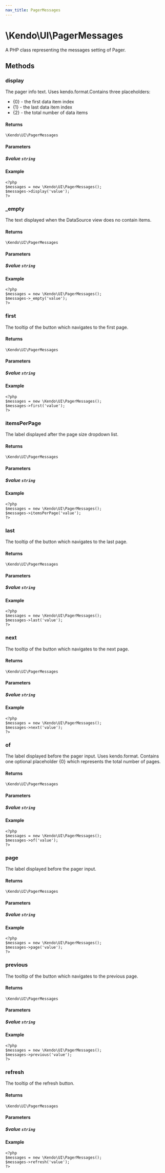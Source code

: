 ```yaml
---
nav_title: PagerMessages
---
```


# \Kendo\UI\PagerMessages

A PHP class representing the messages setting of Pager.


## Methods

### display
The pager info text. Uses kendo.format.Contains three placeholders:
- {0} - the first data item index
- {1} - the last data item index
- {2} - the total number of data items

#### Returns
`\Kendo\UI\PagerMessages`

#### Parameters

##### $value `string`



#### Example 
    <?php
    $messages = new \Kendo\UI\PagerMessages();
    $messages->display('value');
    ?>

### _empty
The text displayed when the DataSource view does no contain items.

#### Returns
`\Kendo\UI\PagerMessages`

#### Parameters

##### $value `string`



#### Example 
    <?php
    $messages = new \Kendo\UI\PagerMessages();
    $messages->_empty('value');
    ?>

### first
The tooltip of the button which navigates to the first page.

#### Returns
`\Kendo\UI\PagerMessages`

#### Parameters

##### $value `string`



#### Example 
    <?php
    $messages = new \Kendo\UI\PagerMessages();
    $messages->first('value');
    ?>

### itemsPerPage
The label displayed after the page size dropdown list.

#### Returns
`\Kendo\UI\PagerMessages`

#### Parameters

##### $value `string`



#### Example 
    <?php
    $messages = new \Kendo\UI\PagerMessages();
    $messages->itemsPerPage('value');
    ?>

### last
The tooltip of the button which navigates to the last page.

#### Returns
`\Kendo\UI\PagerMessages`

#### Parameters

##### $value `string`



#### Example 
    <?php
    $messages = new \Kendo\UI\PagerMessages();
    $messages->last('value');
    ?>

### next
The tooltip of the button which navigates to the next page.

#### Returns
`\Kendo\UI\PagerMessages`

#### Parameters

##### $value `string`



#### Example 
    <?php
    $messages = new \Kendo\UI\PagerMessages();
    $messages->next('value');
    ?>

### of
The label displayed before the pager input. Uses kendo.format. Contains one optional placeholder {0} which represents the total number of pages.

#### Returns
`\Kendo\UI\PagerMessages`

#### Parameters

##### $value `string`



#### Example 
    <?php
    $messages = new \Kendo\UI\PagerMessages();
    $messages->of('value');
    ?>

### page
The label displayed before the pager input.

#### Returns
`\Kendo\UI\PagerMessages`

#### Parameters

##### $value `string`



#### Example 
    <?php
    $messages = new \Kendo\UI\PagerMessages();
    $messages->page('value');
    ?>

### previous
The tooltip of the button which navigates to the previous page.

#### Returns
`\Kendo\UI\PagerMessages`

#### Parameters

##### $value `string`



#### Example 
    <?php
    $messages = new \Kendo\UI\PagerMessages();
    $messages->previous('value');
    ?>

### refresh
The tooltip of the refresh button.

#### Returns
`\Kendo\UI\PagerMessages`

#### Parameters

##### $value `string`



#### Example 
    <?php
    $messages = new \Kendo\UI\PagerMessages();
    $messages->refresh('value');
    ?>

